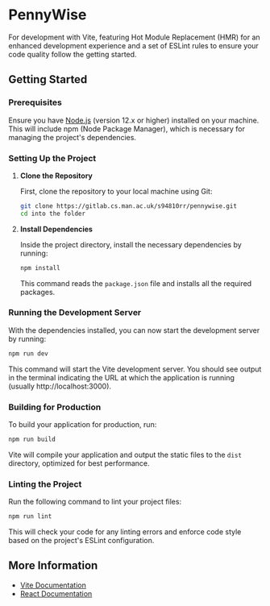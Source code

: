 # PennyWise

For development with Vite, featuring Hot Module Replacement (HMR) for an enhanced development experience and a set of ESLint rules to ensure your code quality follow the getting started.

## Getting Started

### Prerequisites

Ensure you have [Node.js](https://nodejs.org/en/) (version 12.x or higher) installed on your machine. This will include npm (Node Package Manager), which is necessary for managing the project's dependencies.

### Setting Up the Project

1. **Clone the Repository**

   First, clone the repository to your local machine using Git:

   ```bash
   git clone https://gitlab.cs.man.ac.uk/s94810rr/pennywise.git
   cd into the folder
   ```

2. **Install Dependencies**

   Inside the project directory, install the necessary dependencies by running:

   ```bash
   npm install
   ```

   This command reads the `package.json` file and installs all the required packages.

### Running the Development Server

With the dependencies installed, you can now start the development server by running:

```bash
npm run dev
```

This command will start the Vite development server. You should see output in the terminal indicating the URL at which the application is running (usually http://localhost:3000).

### Building for Production

To build your application for production, run:

```bash
npm run build
```

Vite will compile your application and output the static files to the `dist` directory, optimized for best performance.

### Linting the Project

Run the following command to lint your project files:

```bash
npm run lint
```

This will check your code for any linting errors and enforce code style based on the project's ESLint configuration.

## More Information

- [Vite Documentation](https://vitejs.dev/guide/)
- [React Documentation](https://reactjs.org/docs/getting-started.html)
